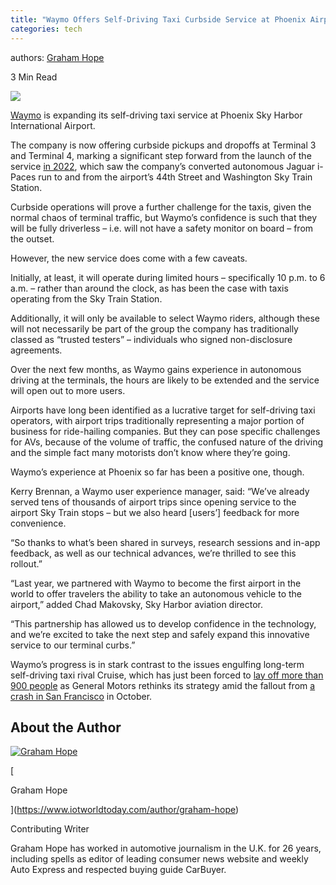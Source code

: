 ```yaml
---
title: "Waymo Offers Self-Driving Taxi Curbside Service at Phoenix Airport"
categories: tech
---
```


authors:
[Graham Hope](https://www.iotworldtoday.com/author/graham-hope)



3 Min Read

![](https://eu-images.contentstack.com/v3/assets/blt31d6b0704ba96e9d/blt579dcf7db0b474bc/65805f41a41f20040a52921f/Screenshot_(561).png?width=1280&auto=webp&quality=95&format=jpg&disable=upscale)

[](https://www.linkedin.com/sharing/share-offsite/?url=https://www.iotworldtoday.com/transportation-logistics/waymo-offers-self-driving-taxi-curbside-service-at-phoenix-airport-)[](http://www.facebook.com/sharer/sharer.php?u=https://www.iotworldtoday.com/transportation-logistics/waymo-offers-self-driving-taxi-curbside-service-at-phoenix-airport-)[](http://www.twitter.com/intent/tweet?url=https://www.iotworldtoday.com/transportation-logistics/waymo-offers-self-driving-taxi-curbside-service-at-phoenix-airport-)[](mailto:?subject=Waymo%20Offers%20Self-Driving%20Taxi%20Curbside%20Service%20at%20Phoenix%20Airport&body=I%20thought%20the%20following%20from%20IOT%20might%20interest%20you.%0D%0A%0D%0A%20Waymo%20Offers%20Self-Driving%20Taxi%20Curbside%20Service%20at%20Phoenix%20Airport%0D%0Ahttps%3A%2F%2Fwww.iotworldtoday.com%2Ftransportation-logistics%2Fwaymo-offers-self-driving-taxi-curbside-service-at-phoenix-airport-)

[Waymo](https://www.iotworldtoday.com/search?q=waymo) is expanding its self-driving taxi service at Phoenix Sky Harbor International Airport.

The company is now offering curbside pickups and dropoffs at Terminal 3 and Terminal 4, marking a significant step forward from the launch of the service [in 2022](https://www.iotworldtoday.com/transportation-logistics/waymo-robotaxis-transport-visitors-at-phoenix-airport), which saw the company’s converted autonomous Jaguar i-Paces run to and from the airport’s 44th Street and Washington Sky Train Station.

Curbside operations will prove a further challenge for the taxis, given the normal chaos of terminal traffic, but Waymo’s confidence is such that they will be fully driverless – i.e. will not have a safety monitor on board – from the outset.

However, the new service does come with a few caveats.

Initially, at least, it will operate during limited hours – specifically 10 p.m. to 6 a.m. – rather than around the clock, as has been the case with taxis operating from the Sky Train Station.

Additionally, it will only be available to select Waymo riders, although these will not necessarily be part of the group the company has traditionally classed as “trusted testers” – individuals who signed non-disclosure agreements.

Over the next few months, as Waymo gains experience in autonomous driving at the terminals, the hours are likely to be extended and the service will open out to more users.

Airports have long been identified as a lucrative target for self-driving taxi operators, with airport trips traditionally representing a major portion of business for ride-hailing companies. But they can pose specific challenges for AVs, because of the volume of traffic, the confused nature of the driving and the simple fact many motorists don’t know where they’re going.

Waymo’s experience at Phoenix so far has been a positive one, though.

Kerry Brennan, a Waymo user experience manager, said: “We’ve already served tens of thousands of airport trips since opening service to the airport Sky Train stops – but we also heard [users’] feedback for more convenience.

“So thanks to what’s been shared in surveys, research sessions and in-app feedback, as well as our technical advances, we’re thrilled to see this rollout.”

“Last year, we partnered with Waymo to become the first airport in the world to offer travelers the ability to take an autonomous vehicle to the airport,” added Chad Makovsky, Sky Harbor aviation director. 

“This partnership has allowed us to develop confidence in the technology, and we’re excited to take the next step and safely expand this innovative service to our terminal curbs.”

Waymo’s progress is in stark contrast to the issues engulfing long-term self-driving taxi rival Cruise, which has just been forced to [lay off more than 900 people](https://www.iotworldtoday.com/transportation-logistics/cruise-cuts-more-than-900-jobs-fires-executives) as General Motors rethinks its strategy amid the fallout from [a crash in San Francisco](https://www.iotworldtoday.com/transportation-logistics/woman-trapped-under-self-driving-taxi-after-freak-accident) in October.

[](https://www.linkedin.com/sharing/share-offsite/?url=https://www.iotworldtoday.com/transportation-logistics/waymo-offers-self-driving-taxi-curbside-service-at-phoenix-airport-)[](http://www.facebook.com/sharer/sharer.php?u=https://www.iotworldtoday.com/transportation-logistics/waymo-offers-self-driving-taxi-curbside-service-at-phoenix-airport-)[](http://www.twitter.com/intent/tweet?url=https://www.iotworldtoday.com/transportation-logistics/waymo-offers-self-driving-taxi-curbside-service-at-phoenix-airport-)[](mailto:?subject=Waymo%20Offers%20Self-Driving%20Taxi%20Curbside%20Service%20at%20Phoenix%20Airport&body=I%20thought%20the%20following%20from%20IOT%20might%20interest%20you.%0D%0A%0D%0A%20Waymo%20Offers%20Self-Driving%20Taxi%20Curbside%20Service%20at%20Phoenix%20Airport%0D%0Ahttps%3A%2F%2Fwww.iotworldtoday.com%2Ftransportation-logistics%2Fwaymo-offers-self-driving-taxi-curbside-service-at-phoenix-airport-)

## About the Author

[![Graham Hope](https://eu-images.contentstack.com/v3/assets/blt31d6b0704ba96e9d/bltec0e77587312e0bf/63c5c1e0b8e30b621727f766/Graham_Hope_Headshot.jpg?width=400&auto=webp&quality=80&disable=upscale "Graham Hope")](https://www.iotworldtoday.com/author/graham-hope)

[

Graham Hope

](https://www.iotworldtoday.com/author/graham-hope)

Contributing Writer

Graham Hope has worked in automotive journalism in the U.K. for 26 years, including spells as editor of leading consumer news website and weekly Auto Express and respected buying guide CarBuyer.